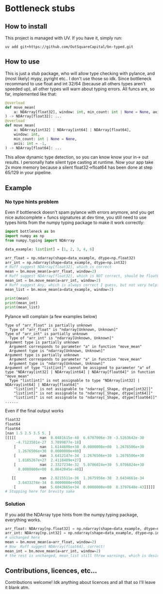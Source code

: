 # Bottleneck stubs

## How to install
This project is managed with UV. If you have it, simply run:

    uv add git+https://github.com/OutSquareCapital/bn-typed.git

## How to use
This is just a stub package, who will allow type checking with pylance, and (most likely) mypy, pyright etc.. I don't use those so idk.
Since bottleneck recommand to use float and int 32/64 (because all others types aren't speeded up), all other types will warn about typing errors. All funcs are, so far, implemented like that:
```python
@overload
def move_mean(
    a: NDArray[float32], window: int, min_count: int | None = None, axis: int = -1
) -> NDArray[float32]: ...
@overload
def move_mean(
    a: NDArray[int32] | NDArray[int64] | NDArray[float64],
    window: int,
    min_count: int | None = None,
    axis: int = -1,
) -> NDArray[float64]: ...
```
This allow dynamic type detection, so you can know know your in-> out results. I personally hate silent type casting at runtime.
Now your app take 2x more memory because a silent float32->float64 has been done at step 65/129 in your pipeline. 

## Example

### No type hints problem
Even if bottleneck doesn't spam pylance with errors anymore, and you get nice autocomplete + funcs signatures at dev time, you still need to use types hints from the numpy typing package to make it work correctly:
```python
import bottleneck as bn
import numpy as np
from numpy.typing import NDArray

data_example: list[int] = [1, 2, 3, 4, 6]

arr_float = np.ndarray(shape=data_example, dtype=np.float32)
arr_int = np.ndarray(shape=data_example, dtype=np.int32)
# Ruff suggest NDArray[float32], which is correct
mean = bn.move_mean(a=arr_float, window=2)
# Ruff suggest NDArray[float32], which is NOT correct, should be float64
mean_int = bn.move_mean(a=arr_int, window=2)
# Ruff suggest Any, which is always correct I guess, but not very helpful
mean_list = bn.move_mean(a=data_example, window=2)

print(mean)
print(mean_int)
print(mean_list)
```

Pylance will complain (a few examples below)
```
Type of "arr_float" is partially unknown
  Type of "arr_float" is "ndarray[Unknown, Unknown]"
Type of "arr_int" is partially unknown
  Type of "arr_int" is "ndarray[Unknown, Unknown]"
Argument type is partially unknown
  Argument corresponds to parameter "a" in function "move_mean"
  Argument type is "ndarray[Unknown, Unknown]"
Argument type is partially unknown
  Argument corresponds to parameter "a" in function "move_mean"
  Argument type is "ndarray[Unknown, Unknown]"
Argument of type "list[int]" cannot be assigned to parameter "a" of type "NDArray[int32] | NDArray[int64] | NDArray[float64]" in function "move_mean"
  Type "list[int]" is not assignable to type "NDArray[int32] | NDArray[int64] | NDArray[float64]"
    "list[int]" is not assignable to "ndarray[_Shape, dtype[int32]]"
    "list[int]" is not assignable to "ndarray[_Shape, dtype[int64]]"
    "list[int]" is not assignable to "ndarray[_Shape, dtype[float64]]"
......
```

Even if the final output works
```python
float32
float64
float64
[nan 1.5 2.5 3.5 5. ]
[[[[[           nan  8.0481615e-40  6.6787006e-39 -3.5263642e-30
     -4.7123581e-27  3.7899877e-18]
    [           nan  1.6144600e+30  0.0000000e+00  1.2676506e+30
      1.2676506e+30  0.0000000e+00]
    [           nan  3.6412147e-34  1.2676506e+30  1.2676506e+30
      1.8185267e+27  2.4118489e+27]
    [           nan  2.3327234e-32  5.0706024e+30  5.0706024e+30
      0.0000000e+00  6.8642045e-40]]

   [[           nan  2.8215511e-36  1.3675956e-38  3.6434661e-34
      3.6433274e-34  0.0000000e+00]
    [           nan  5.6043665e+34  0.0000000e+00  8.3797648e-43]]]]]
# Stopping here for brevity sake
```
### Solution
If you add the NDArray type hints from the numpy.typing package, everything works.
```python
arr_float: NDArray[np.float32] = np.ndarray(shape=data_example, dtype=np.float32)
arr_int: NDArray[np.int32] = np.ndarray(shape=data_example, dtype=np.int32)
# unchanged here
mean = bn.move_mean(a=arr_float, window=2)
# Now  Ruff suggest NDArray[float64], correct!
mean_int = bn.move_mean(a=arr_int, window=2)
# the rest is unchanged, mean_list still throw warnings, which is desired behavior
```

## Contributions, licences, etc...

Contributions welcome! Idk anything about licences and all that so I'll leave it blank atm.